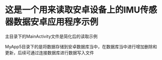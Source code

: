 # 这是一个用来读取安卓设备上的IMU传感器数据安卓应用程序示例

主目录下的MainActivity文件是简化后的读取示例

MyApp5目录下的是将数据存储到安卓数据库当中，在数据库当中进行增加删除和更新，后续可通过连接数据库进行数据写入文件